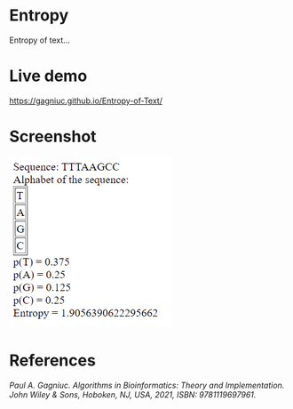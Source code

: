 # Entropy
Entropy of text...

# Live demo
https://gagniuc.github.io/Entropy-of-Text/

# Screenshot

![screenshot](https://github.com/Gagniuc/Entropy/blob/main/Entropy.png)

# References

<i>Paul A. Gagniuc. Algorithms in Bioinformatics: Theory and Implementation. John Wiley & Sons, Hoboken, NJ, USA, 2021, ISBN: 9781119697961.</i>
